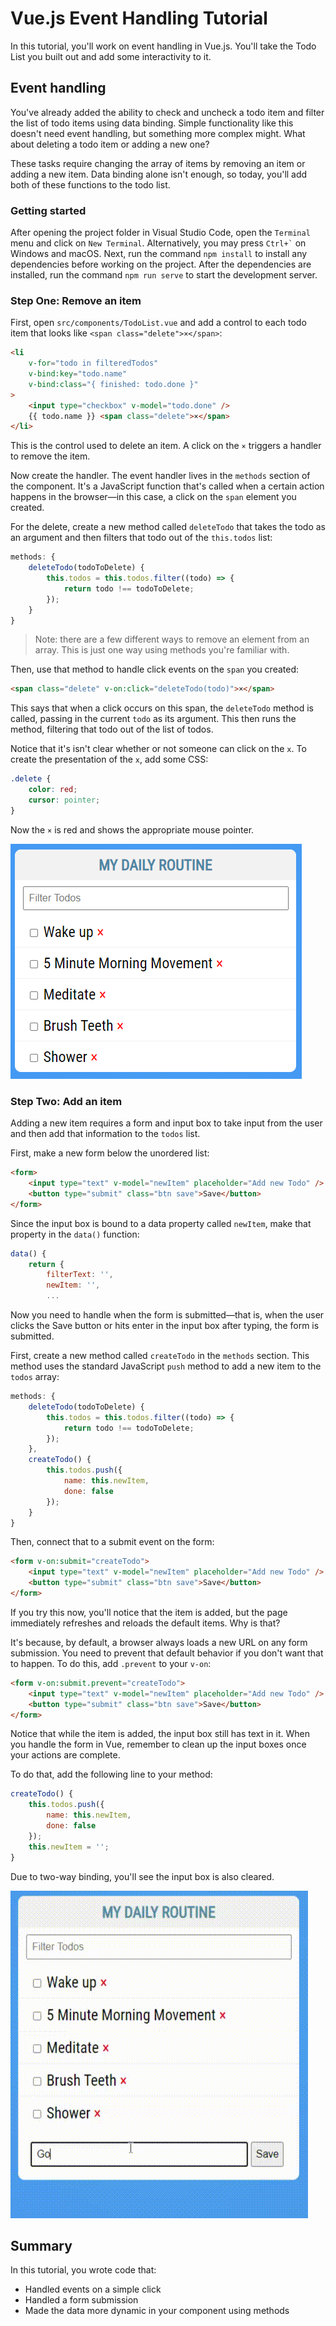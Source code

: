 # Vue.js Event Handling Tutorial

In this tutorial, you'll work on event handling in Vue.js. You'll take the Todo List you built out and add some interactivity to it.

## Event handling

You've already added the ability to check and uncheck a todo item and filter the list of todo items using data binding. Simple functionality like this doesn't need event handling, but something more complex might. What about deleting a todo item or adding a new one?

These tasks require changing the array of items by removing an item or adding a new item. Data binding alone isn't enough, so today, you'll add both of these functions to the todo list.

### Getting started

After opening the project folder in Visual Studio Code, open the `Terminal` menu and click on `New Terminal`. Alternatively, you may press `` Ctrl+` `` on Windows and macOS. Next, run the command `npm install` to install any dependencies before working on the project. After the dependencies are installed, run the command `npm run serve` to start the development server.

### Step One: Remove an item

First, open `src/components/TodoList.vue` and add a control to each todo item that looks like `<span class="delete">×</span>`:

``` HTML
<li
    v-for="todo in filteredTodos"
    v-bind:key="todo.name"
    v-bind:class="{ finished: todo.done }"
>
    <input type="checkbox" v-model="todo.done" />
    {{ todo.name }} <span class="delete">×</span>
</li>
```

This is the control used to delete an item. A click on the `×` triggers a handler to remove the item.

Now create the handler. The event handler lives in the `methods` section of the component. It's a JavaScript function that's called when a certain action happens in the browser—in this case, a click on the `span` element you created.

For the delete, create a new method called `deleteTodo` that takes the todo as an argument and then filters that todo out of the `this.todos` list:

``` JavaScript
methods: {
    deleteTodo(todoToDelete) {
        this.todos = this.todos.filter((todo) => {
            return todo !== todoToDelete;
        });
    }
}
```

> Note: there are a few different ways to remove an element from an array. This is just one way using methods you're familiar with.

Then, use that method to handle click events on the `span` you created:

``` HTML
<span class="delete" v-on:click="deleteTodo(todo)">×</span>
```

This says that when a click occurs on this span, the `deleteTodo` method is called, passing in the current `todo` as its argument. This then runs the method, filtering that todo out of the list of todos.

Notice that it's isn't clear whether or not someone can click on the `x`. To create the presentation of the `x`, add some CSS:

``` CSS
.delete {
    color: red;
    cursor: pointer;
}
```

Now the `×` is red and shows the appropriate mouse pointer.

![Todo List with Delete Button](img/list-with-delete.png)

### Step Two: Add an item

Adding a new item requires a form and input box to take input from the user and then add that information to the `todos` list.

First, make a new form below the unordered list:

``` HTML
<form>
    <input type="text" v-model="newItem" placeholder="Add new Todo" />
    <button type="submit" class="btn save">Save</button>
</form>
```

Since the input box is bound to a data property called `newItem`, make that property in the `data()` function:

``` JavaScript
data() {
    return {
        filterText: '',
        newItem: '',
        ...
```

Now you need to handle when the form is submitted—that is, when the user clicks the Save button or hits enter in the input box after typing, the form is submitted.

First, create a new method called `createTodo` in the `methods` section. This method uses the standard JavaScript `push` method to add a new item to the `todos` array:

``` JavaScript
methods: {
    deleteTodo(todoToDelete) {
        this.todos = this.todos.filter((todo) => {
            return todo !== todoToDelete;
        });
    },
    createTodo() {
        this.todos.push({
            name: this.newItem,
            done: false
        });
    }
}
```

Then, connect that to a submit event on the form:

``` HTML
<form v-on:submit="createTodo">
    <input type="text" v-model="newItem" placeholder="Add new Todo" />
    <button type="submit" class="btn save">Save</button>
</form>
```

If you try this now, you'll notice that the item is added, but the page immediately refreshes and reloads the default items. Why is that?

It's because, by default, a browser always loads a new URL on any form submission. You need to prevent that default behavior if you don't want that to happen. To do this, add `.prevent` to your `v-on`:

``` HTML
<form v-on:submit.prevent="createTodo">
    <input type="text" v-model="newItem" placeholder="Add new Todo" />
    <button type="submit" class="btn save">Save</button>
</form>
```

Notice that while the item is added, the input box still has text in it. When you handle the form in Vue, remember to clean up the input boxes once your actions are complete.

To do that, add the following line to your method:

``` JavaScript
createTodo() {
    this.todos.push({
        name: this.newItem,
        done: false
    });
    this.newItem = '';
}
```

Due to two-way binding, you'll see the input box is also cleared.

![Todo list with add functionality](img/list-with-add.gif)

## Summary

In this tutorial, you wrote code that:

- Handled events on a simple click
- Handled a form submission
- Made the data more dynamic in your component using methods

